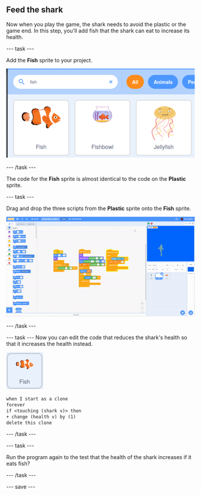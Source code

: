 ## Feed the shark

Now when you play the game, the shark needs to avoid the plastic or the game end. In this step, you'll add fish that the shark can eat to increase its health.

--- task ---

Add the **Fish** sprite to your project.

![image showing search and selection of fish sprite](images/add-fish.png)

--- /task ---

The code for the **Fish** sprite is almost identical to the code on the **Plastic** sprite.

--- task ---

Drag and drop the three scripts from the **Plastic** sprite onto the **Fish** sprite.

![copy scripts](images/copy-scripts.gif)

--- /task ---

--- task ---
Now you can edit the code that reduces the shark's health so that it increases the health instead.

![fish sprite](images/fish-sprite.png)

```blocks3
when I start as a clone
forever
if <touching (shark v)> then
+ change (health v) by (1)
delete this clone
```

--- /task ---

--- task ---

Run the program again to the test that the health of the shark increases if it eats fish?

--- /task ---


--- save ---


